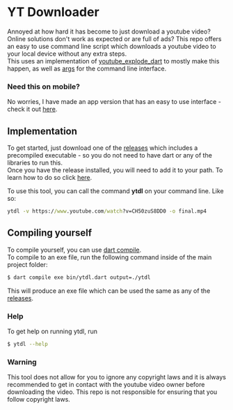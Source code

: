 # YT Downloader
Annoyed at how hard it has become to just download a youtube video? Online solutions don't work as expected or are full of ads? This repo offers an easy to use command line script which downloads a youtube video to your local device without any extra steps. <br>
This uses an implementation of [youtube_explode_dart](https://pub.dev/packages/youtube_explode_dart) to mostly make this happen, as well as [args](https://pub.dev/packages/args) for the command line interface.

### Need this on mobile?
No worries, I have made an app version that has an easy to use interface - check it out [here](https://github.com/Thomasssb1/ytdl_app/tree/main).

## Implementation
To get started, just download one of the [releases](https://github.com/Thomasssb1/yt_downloader/releases#latest) which includes a precompiled executable - so you do not need to have dart or any of the libraries to run this.<br>
Once you have the release installed, you will need to add it to your path. To learn how to do so click [here](https://gist.github.com/nex3/c395b2f8fd4b02068be37c961301caa7).

To use this tool, you can call the command **ytdl** on your command line. Like so: <br>
```cmd
ytdl -v https://www.youtube.com/watch?v=CH50zuS8DD0 -o final.mp4
```
## Compiling yourself
To compile yourself, you can use [dart compile](https://dart.dev/tools/dart-compile).<br>
To compile to an exe file, run the following command inside of the main project folder:<br>
```zsh
$ dart compile exe bin/ytdl.dart output=./ytdl
```
This will produce an exe file which can be used the same as any of the [releases](https://github.com/Thomasssb1/yt_downloader/releases#latest).
### Help
To get help on running ytdl, run <br>
```zsh
$ ytdl --help
```
### Warning
This tool does not allow for you to ignore any copyright laws and it is always recommended to get in contact with the youtube video owner before downloading the video. This repo is not responsible for ensuring that you follow copyright laws.

